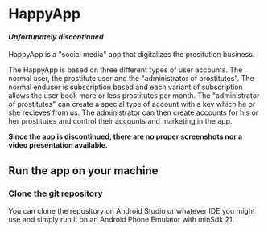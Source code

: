 # HappyApp

#### _Unfortunately discontinued_

HappyApp is a "social media" app that digitalizes the prositution business.

The HappyApp is based on three different types of user accounts. The normal user, the prostitute user and the "administrator of prostitutes". The normal enduser is subscription based and each variant of subscription allows the user book more or less prostitutes per month. The "administrator of prostitutes" can create a special type of account with a key which he or she recieves from us. The administrator can then create accounts for his or her prostitutes and control their accounts and marketing in the app.

**Since the app is <span style="text-decoration: underline">discontinued</span>, there are no proper screenshots nor a video presentation available.**

## Run the app on your machine

### Clone the git repository

You can clone the repository on Android Studio or whatever IDE you might use and simply run it on an Android Phone Emulator with minSdk 21.
